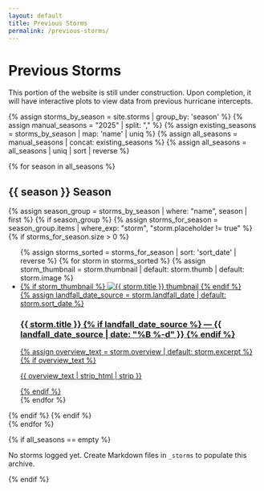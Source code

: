 ```yaml
---
layout: default
title: Previous Storms
permalink: /previous-storms/
---
```


<div class="section-intro">
  <h1>Previous Storms</h1>
  <p>This portion of the website is still under construction. Upon completion, it will have interactive plots to view data from previous hurricane intercepts.</p>
</div>

{% assign storms_by_season = site.storms | group_by: 'season' %}
{% assign manual_seasons = "2025" | split: "," %}
{% assign existing_seasons = storms_by_season | map: 'name' | uniq %}
{% assign all_seasons = manual_seasons | concat: existing_seasons %}
{% assign all_seasons = all_seasons | uniq | sort | reverse %}

{% for season in all_seasons %}
<section class="storm-season">
  <h2>{{ season }} Season</h2>
  {% assign season_group = storms_by_season | where: "name", season | first %}
  {% if season_group %}
    {% assign storms_for_season = season_group.items | where_exp: "storm", "storm.placeholder != true" %}
    {% if storms_for_season.size > 0 %}
    <ul class="card-list storm-card-list">
      {% assign storms_sorted = storms_for_season | sort: 'sort_date' | reverse %}
      {% for storm in storms_sorted %}
      {% assign storm_thumbnail = storm.thumbnail | default: storm.thumb | default: storm.image %}
      <li class="storm-card">
        <a class="storm-card__link" href="{{ storm.url | relative_url }}">
          <div class="storm-card__thumb{% unless storm_thumbnail %} storm-card__thumb--empty{% endunless %}">
            {% if storm_thumbnail %}
            <img src="{{ storm_thumbnail | relative_url }}" alt="{{ storm.title }} thumbnail">
            {% endif %}
          </div>
          {% assign landfall_date_source = storm.landfall_date | default: storm.sort_date %}
          <h3 class="storm-card__title">
            {{ storm.title }}
            {% if landfall_date_source %}
            <span class="storm-card__date">&mdash; {{ landfall_date_source | date: "%B %-d" }}</span>
            {% endif %}
          </h3>
          {% assign overview_text = storm.overview | default: storm.excerpt %}
          {% if overview_text %}
          <p class="storm-card__overview">{{ overview_text | strip_html | strip }}</p>
          {% endif %}
        </a>
      </li>
      {% endfor %}
    </ul>
    {% endif %}
  {% endif %}
</section>
{% endfor %}

{% if all_seasons == empty %}
<p>No storms logged yet. Create Markdown files in <code>_storms</code> to populate this archive.</p>
{% endif %}
